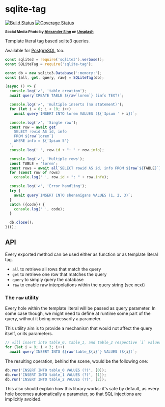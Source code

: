 # sqlite-tag

[![Build Status](https://travis-ci.com/WebReflection/sqlite-tag.svg?branch=master)](https://travis-ci.com/WebReflection/sqlite-tag) [![Coverage Status](https://coveralls.io/repos/github/WebReflection/sqlite-tag/badge.svg?branch=master)](https://coveralls.io/github/WebReflection/sqlite-tag?branch=master)

<sup>**Social Media Photo by [Alexander Sinn](https://unsplash.com/@swimstaralex) on [Unsplash](https://unsplash.com/)**</sup>

Template literal tag based sqlite3 queries.

Available for [PostgreSQL](https://github.com/WebReflection/pg-tag/#readme) too.

```js
const sqlite3 = require('sqlite3').verbose();
const SQLiteTag = require('sqlite-tag');

const db = new sqlite3.Database(':memory:');
const {all, get, query, raw} = SQLiteTag(db);

(async () => {
  console.log('✔', 'table creation');
  await query`CREATE TABLE ${raw`lorem`} (info TEXT)`;

  console.log('✔', 'multiple inserts (no statement)');
  for (let i = 0; i < 10; i++)
    await query`INSERT INTO lorem VALUES (${'Ipsum ' + i})`;

  console.log('✔', 'Single row');
  const row = await get`
    SELECT rowid AS id, info
    FROM ${raw`lorem`}
    WHERE info = ${'Ipsum 5'}
  `;
  console.log(' ', row.id + ": " + row.info);

  console.log('✔', 'Multiple rows');
  const TABLE = 'lorem';
  const rows = await all`SELECT rowid AS id, info FROM ${raw`${TABLE}`}`;
  for (const row of rows)
    console.log(' ', row.id + ": " + row.info);

  console.log('✔', 'Error handling');
  try {
    await query`INSERT INTO shenanigans VALUES (1, 2, 3)`;
  }
  catch ({code}) {
    console.log(' ', code);
  }

  db.close();
})();

```

## API

Every exported method can be used either as function or as template literal tag.

  * `all` to retrieve all rows that match the query
  * `get` to retrieve one row that matches the query
  * `query` to simply query the database
  * `raw` to enable raw interpolations within the query string (see next)

### The `raw` utility

Every hole within the template literal will be passed as query parameter.
In some case though, we might need to define at runtime some part of the query, without it being necessarily a parameter.

This utility aim is to provide a mechanism that would not affect the query itself, or its parameters.

```js
// will insert into table_0, table_1, and table_2 respective `i` values
for (let i = 0; i < 3; i++)
  await query`INSERT INTO ${raw`table_${i}`} VALUES (${i})`;
```

The resulting operation, behind the scene, would be the following one:
```js
db.run('INSERT INTO table_0 VALUES (?)', [0]);
db.run('INSERT INTO table_1 VALUES (?)', [1]);
db.run('INSERT INTO table_2 VALUES (?)', [2]);
```

This also should explain how this library works: it's safe by default, as every hole becomes automatically a parameter, so that SQL injections are implicitly avoided.
